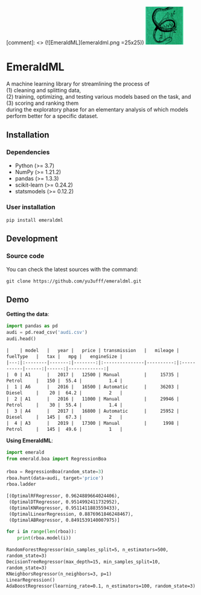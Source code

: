 [comment]: <> (![EmeraldML](emeraldml.png =25x25))
<img src="emeraldml.png" alt="drawing" width="100"/>
# EmeraldML
A machine learning library for streamlining the process of  
(1) cleaning and splitting data,  
(2) training, optimizing, and testing various models based on the task, and  
(3) scoring and ranking them  
during the exploratory phase for an elementary analysis of which models perform better for a specific dataset. 

## Installation
### Dependencies
- Python (>= 3.7)
- NumPy (>= 1.21.2)
- pandas (>= 1.3.3)
- scikit-learn (>= 0.24.2)
- statsmodels (>= 0.12.2)

### User installation
```
pip install emeraldml
```

## Development
### Source code
You can check the latest sources with the command:
```
git clone https://github.com/yu3ufff/emeraldml.git
```

## Demo
**Getting the data**:
```python
import pandas as pd
audi = pd.read_csv('audi.csv')
audi.head()
```
```
|    | model   |   year |   price | transmission   |   mileage | fuelType   |   tax |   mpg |   engineSize |
|---:|:--------|-------:|--------:|:---------------|----------:|:-----------|------:|------:|-------------:|
|  0 | A1      |   2017 |   12500 | Manual         |     15735 | Petrol     |   150 |  55.4 |          1.4 |
|  1 | A6      |   2016 |   16500 | Automatic      |     36203 | Diesel     |    20 |  64.2 |          2   |
|  2 | A1      |   2016 |   11000 | Manual         |     29946 | Petrol     |    30 |  55.4 |          1.4 |
|  3 | A4      |   2017 |   16800 | Automatic      |     25952 | Diesel     |   145 |  67.3 |          2   |
|  4 | A3      |   2019 |   17300 | Manual         |      1998 | Petrol     |   145 |  49.6 |          1   |
```

**Using EmeraldML**:
```python
import emerald
from emerald.boa import RegressionBoa

rboa = RegressionBoa(random_state=3)
rboa.hunt(data=audi, target='price')
rboa.ladder
```
```
[(OptimalRFRegressor, 0.9624889664024406),
 (OptimalDTRegressor, 0.9514992411732952),
 (OptimalKNRegressor, 0.9511411883559433),
 (OptimalLinearRegression, 0.8876961846248467),
 (OptimalABRegressor, 0.8491539140007975)]
```
```python
for i in range(len(rboa)):
    print(rboa.model(i))
```
```
RandomForestRegressor(min_samples_split=5, n_estimators=500, random_state=3)
DecisionTreeRegressor(max_depth=15, min_samples_split=10, random_state=3)
KNeighborsRegressor(n_neighbors=3, p=1)
LinearRegression()
AdaBoostRegressor(learning_rate=0.1, n_estimators=100, random_state=3)
```

